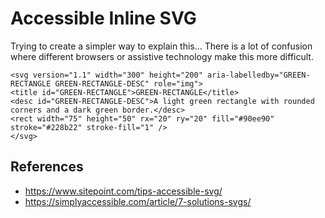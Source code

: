 # Accessible Inline SVG

Trying to create a simpler way to explain this...  There is a lot of confusion where different browsers or assistive technology make this more difficult.

```
<svg version="1.1" width="300" height="200" aria-labelledby="GREEN-RECTANGLE GREEN-RECTANGLE-DESC" role="img">
<title id="GREEN-RECTANGLE">GREEN-RECTANGLE</title>
<desc id="GREEN-RECTANGLE-DESC">A light green rectangle with rounded corners and a dark green border.</desc>
<rect width="75" height="50" rx="20" ry="20" fill="#90ee90" stroke="#228b22" stroke-fill="1" />
</svg>
```


## References
- https://www.sitepoint.com/tips-accessible-svg/
- https://simplyaccessible.com/article/7-solutions-svgs/
